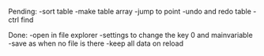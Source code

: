 Pending:
-sort table
-make table array
-jump to point
-undo and redo table
-ctrl find

Done:
-open in file explorer
-settings to change the key 0 and mainvariable
-save as when no file is there
-keep all data on reload